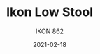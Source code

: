 ---
designer: "Pio E Tito Toso"
description: "The%20Ikon%20seating%20collection%20comes%20from%20the%20synthesis%20of%20beauty%20and%20functionality.%20Barstool%20with%20conical%20base%20made%20of%20injection%20moulded%20polypropylene%20and%20polyurethan%20injected%20foam%20seat%20upholstered%20in%20fabric."
image_primary: "img/POUF-IKON_01_zoom.jpg"
image_secondary: "img/POUF-IKON_02_zoom.jpg"
manufacturer: "Pedrali"
href: "https://www.pedrali.it/en/products/catalog/Low-stool-IKON-LOW-STOOL-862/"
subtitle: "IKON 862"
tags: 
  - "Pedrali"
  - "stools"
title: "Ikon Low Stool"
category: "stools"
slug: "/manufacturers/pedrali/stools/pio-e-tito-toso-ikon-low-stool"
date: "2021-02-18"
---